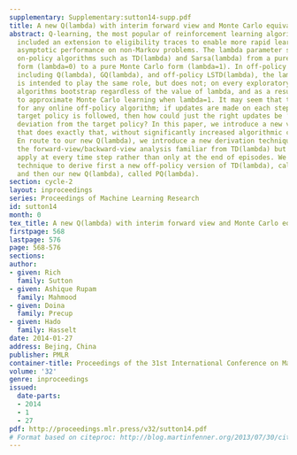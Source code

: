 ```yaml
---
supplementary: Supplementary:sutton14-supp.pdf
title: A new Q(lambda) with interim forward view and Monte Carlo equivalence
abstract: Q-learning, the most popular of reinforcement learning algorithms, has always
  included an extension to eligibility traces to enable more rapid learning and improved
  asymptotic performance on non-Markov problems. The lambda parameter smoothly shifts
  on-policy algorithms such as TD(lambda) and Sarsa(lambda) from a pure bootstrapping
  form (lambda=0) to a pure Monte Carlo form (lambda=1). In off-policy algorithms,
  including Q(lambda), GQ(lambda), and off-policy LSTD(lambda), the lambda parameter
  is intended to play the same role, but does not; on every exploratory action these
  algorithms bootstrap regardless of the value of lambda, and as a result they fail
  to approximate Monte Carlo learning when lambda=1. It may seem that this is inevitable
  for any online off-policy algorithm; if updates are made on each step on which the
  target policy is followed, then how could just the right updates be ‘un-made’ upon
  deviation from the target policy? In this paper, we introduce a new version of Q(lambda)
  that does exactly that, without significantly increased algorithmic complexity.
  En route to our new Q(lambda), we introduce a new derivation technique based on
  the forward-view/backward-view analysis familiar from TD(lambda) but extended to
  apply at every time step rather than only at the end of episodes. We apply this
  technique to derive first a new off-policy version of TD(lambda), called PTD(lambda),
  and then our new Q(lambda), called PQ(lambda).
section: cycle-2
layout: inproceedings
series: Proceedings of Machine Learning Research
id: sutton14
month: 0
tex_title: A new Q(lambda) with interim forward view and Monte Carlo equivalence
firstpage: 568
lastpage: 576
page: 568-576
sections: 
author:
- given: Rich
  family: Sutton
- given: Ashique Rupam
  family: Mahmood
- given: Doina
  family: Precup
- given: Hado
  family: Hasselt
date: 2014-01-27
address: Bejing, China
publisher: PMLR
container-title: Proceedings of the 31st International Conference on Machine Learning
volume: '32'
genre: inproceedings
issued:
  date-parts:
  - 2014
  - 1
  - 27
pdf: http://proceedings.mlr.press/v32/sutton14.pdf
# Format based on citeproc: http://blog.martinfenner.org/2013/07/30/citeproc-yaml-for-bibliographies/
---
```

